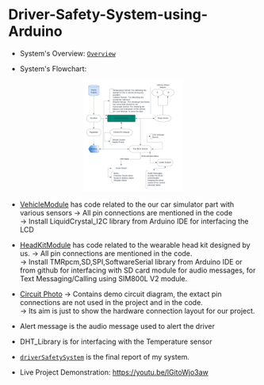 # Driver-Safety-System-using-Arduino
* System's Overview: [`Overview`](./PrjtOverview.png)

* System's Flowchart:
<p align = "center">
  <img src="./Flowchart.png" width = 40%>
</p>

* [VehicleModule](./VehicleModule/) has code related to the our car simulator part with various sensors
-> All pin connections are mentioned in the code<br/>
-> Install LiquidCrystal_I2C library from Arduino IDE for interfacing the LCD<br/>

* [HeadKitModule](./HeadKitModule/) has code related to the wearable head kit designed by us.
-> All pin connections are mentioned in the code.<br/>
-> Install TMRpcm,SD,SPI,SoftwareSerial library from Arduino IDE or from github for interfacing with SD card module for audio messages, for Text Messaging/Calling using SIM800L V2 module.<br/>

* [Circuit Photo](./Circuit%20Photo/)
-> Contains demo circuit diagram, the extact pin connections are not used in the project and in the code.<br/>
-> Its aim is just to show the hardware connection layout for our project.<br/>

* Alert message is the audio message used to alert the driver
* DHT_Library is for interfacing with the Temperature sensor
* [`driverSafetySystem`](./driverSafetySystem.pdf) is the final report of my system.
* Live Project Demonstration: https://youtu.be/lGitoWjo3aw